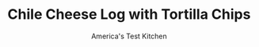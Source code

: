 ---
layout: ../../layouts/MarkdownPostLayout.astro
title: Chile Cheese Log with Tortilla Chips
author: America's Test Kitchen
pubDate: 2023-03-15
description: "A cheese log for every occasion—and no broken crackers."
image_url: https://res.cloudinary.com/hksqkdlah/image/upload/ar_1:1,c_fill,dpr_2.0,f_auto,fl_lossy.progressive.strip_profile,g_faces:auto,q_auto:low,w_344/38102_sfs-cheese-log-classic-with-tortilla-chips-4
tags: ["Side Dishes","Cheese","Holiday"]
calories: 1902
protein: 4
carbohydrates: 2
fats: 
fiber: 
ingredients: ["6 ounces, Monterey Jack cheese, shredded (1 1/2 cups)","6 ounces, cream cheese","1/4 cup, mayonnaise","2 tablespoons, minced canned chipotle chile in adobo sauce","2 teaspoons, lime juice","1 , small garlic clove, minced","1/2 teaspoon, pepper","1/3 cup canned chopped, green chiles, drained","1/2 cup crushed, blue corn tortilla chips"]
serves: 14
time: "15 minutes, plus 1½ to 2 hours freezing and 1 hour tempering"
instructions: ["Process Monterey Jack, cream cheese, mayonnaise, chipotle, lime juice, garlic, and pepper in food processor until smooth, scraping down sides of bowl as needed, about 1 minute. Add green chiles and pulse until combined, about 3 pulses.","Lay 18 by 11-inch sheet of plastic wrap on counter with long side parallel to counter edge. Transfer cheese mixture to center of plastic and shape into approximate 9-inch log with long side parallel to counter edge. Fold plastic over log and roll up. Pinch plastic at ends of log and roll log on counter to form tight cylinder. Tuck ends of plastic underneath. Freeze until completely firm, 1 1/2 to 2 hours.","Spread tortilla chips on large plate. Unwrap cheese log and roll in tortilla chips to evenly coat. Transfer to serving dish and let sit at room temperature for 1 hour. Serve."]
nutrition: ["49 mg Potassium","83 mg Phosphorus","121 mg Calcium","8 mg Magnesium","174 mg Sodium","12 g Fat","3 g Monounsaturated","2 g Polyunsaturated","9 mg Vitamin C","27 mg Cholesterol","5 g Saturated","5 µg Folate (food)","1 µg Vitamin K","17 g Water","2 g Carbs","5 µg Folate equivalent (total)","4 g Protein","82 µg Vitamin A","135 kcal Energy","1902 calories"]
notes: "We chill the cheese log in the freezer because it’s much easier to roll in the tortilla chips when firm. Once the cheese log has been garnished, it can be wrapped tightly in plastic wrap and refrigerated for up to two days."
---